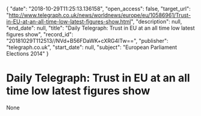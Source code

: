{
  "date": "2018-10-29T11:25:13.136158", 
  "open_access": false, 
  "target_url": "http://www.telegraph.co.uk/news/worldnews/europe/eu/10586961/Trust-in-EU-at-an-all-time-low-latest-figures-show.html", 
  "description": null, 
  "end_date": null, 
  "title": "Daily Telegraph: Trust in EU at an all time low latest figures show", 
  "record_id": "20181029T112513//NVd+B56FDaWK+cXRG4lTw==", 
  "publisher": "telegraph.co.uk", 
  "start_date": null, 
  "subject": "European Parliament Elections 2014"
}

# Daily Telegraph: Trust in EU at an all time low latest figures show

None